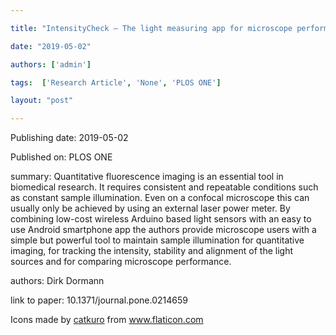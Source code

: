 ---
title: "IntensityCheck – The light measuring app for microscope performance checks and consistent fluorescence imaging"
date: "2019-05-02"
authors: ['admin']
tags:  ['Research Article', 'None', 'PLOS ONE']
layout: "post"
---
Publishing date: 2019-05-02

Published on: PLOS ONE

summary: Quantitative fluorescence imaging is an essential tool in biomedical research. It requires consistent and repeatable conditions such as constant sample illumination. Even on a confocal microscope this can usually only be achieved by using an external laser power meter. By combining low-cost wireless Arduino based light sensors with an easy to use Android smartphone app the authors provide microscope users with a simple but powerful tool to maintain sample illumination for quantitative imaging, for tracking the intensity, stability and alignment of the light sources and for comparing microscope performance.

authors: Dirk Dormann

link to paper: 10.1371/journal.pone.0214659

Icons made by <a href="https://www.flaticon.com/free-icon/bookshelves_3576884" title="catkuro">catkuro</a> from <a href="https://www.flaticon.com/" title="Flaticon"> www.flaticon.com</a>